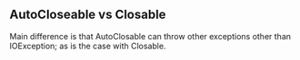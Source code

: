 ## AutoCloseable vs Closable
Main difference is that AutoClosable can throw other exceptions other than IOException; as is the case with Closable.
